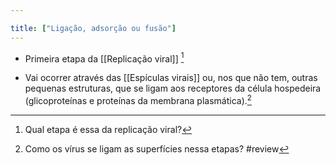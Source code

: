 ```yaml
---

title: ["Ligação, adsorção ou fusão"]
---
```

+ Primeira etapa da [[Replicação viral]] [^591773]

[^591773]: Qual etapa é essa da replicação viral?

+ Vai ocorrer através das [[Espículas virais]] ou, nos que não tem, outras pequenas estruturas, que se ligam aos receptores da célula hospedeira (glicoproteínas e proteínas da membrana plasmática).[^924146]

[^924146]: Como os vírus se ligam as superfícies nessa etapas?
#review 
